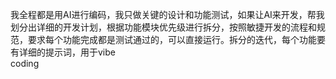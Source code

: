 我全程都是用AI进行编码，我只做关键的设计和功能测试，如果让AI来开发，帮我  
划分出详细的开发计划，根据功能模块优先级进行拆分，按照敏捷开发的流程和规范，要求每个功能完成都是测试通过的，可以直接运行。拆分的迭代，每个功能要有详细的提示词，用于vibe    
coding 
